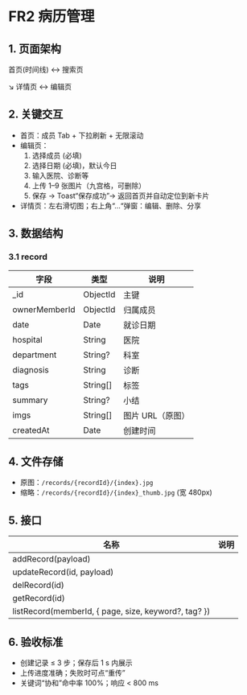 # FR2 病历管理

## 1. 页面架构
首页(时间线) ↔ 搜索页

↘ 详情页 ↔ 编辑页

## 2. 关键交互
- 首页：成员 Tab + 下拉刷新 + 无限滚动  
- 编辑页：  
  1. 选择成员 (必填)  
  2. 选择日期 (必填)，默认今日  
  3. 输入医院、诊断等  
  4. 上传 1–9 张图片（九宫格，可删除）  
  5. 保存 → Toast“保存成功”→ 返回首页并自动定位到新卡片  
- 详情页：左右滑切图；右上角“…“弹窗：编辑、删除、分享

## 3. 数据结构
### 3.1 record
| 字段 | 类型 | 说明 |
| ---- | ---- | ---- |
| _id | ObjectId | 主键 |
| ownerMemberId | ObjectId | 归属成员 |
| date | Date | 就诊日期 |
| hospital | String | 医院 |
| department | String? | 科室 |
| diagnosis | String | 诊断 |
| tags | String[] | 标签 |
| summary | String? | 小结 |
| imgs | String[] | 图片 URL（原图） |
| createdAt | Date | 创建时间 |

## 4. 文件存储
- 原图：`/records/{recordId}/{index}.jpg`  
- 缩略：`/records/{recordId}/{index}_thumb.jpg` (宽 480px)

## 5. 接口
| 名称 | 说明 |
| ---- | ---- |
| addRecord(payload) |
| updateRecord(id, payload) |
| delRecord(id) |
| getRecord(id) |
| listRecord(memberId, { page, size, keyword?, tag? }) |

## 6. 验收标准
- 创建记录 ≤ 3 步；保存后 1 s 内展示  
- 上传进度准确；失败时可点“重传”  
- 关键词“协和”命中率 100%；响应 < 800 ms
